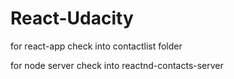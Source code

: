 # React-Udacity

for react-app check into contactlist folder

for node server check into reactnd-contacts-server
